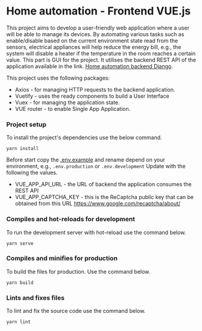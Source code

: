 # Home automation - Frontend VUE.js
This project aims to develop a user-friendly web application where a user will be able
to manage its devices. By automating various tasks such as enable/disable based on the current
environment state read from the sensors, electrical appliances will help reduce the energy bill, e.g.,
the system will disable a heater if the temperature in the room reaches a certain value. This part is GUI for the project.
It utilises the backend REST API of the application available in the link.
[Home automation backend Django](https://github.com/player64/home-automation-backend). 

This project uses the following packages:

* Axios - for managing HTTP requests to the backend application.
* Vuetify - uses the ready components to build a User Interface
* Vuex - for managing the application state.
* VUE router - to enable Single App Application.

### Project setup
To install the project's dependencies use the below command.
```
yarn install
```
Before start copy the [.env.example](.env.example]) and rename depend on your environment, e.g., 
```.env.production``` or ```.env.development```
Update with the following the values. 
* VUE_APP_API_URL - the URL of backend the application consumes the REST API
* VUE_APP_CAPTCHA_KEY - this is the ReCaptcha public key that can be obtained from this URL https://www.google.com/recaptcha/about/

### Compiles and hot-reloads for development
To run the development server with hot-reload use the command below.
```
yarn serve
```

### Compiles and minifies for production
To build the files for production. Use the command below.
```
yarn build
```

### Lints and fixes files
To lint and fix the source code use the command below. 
```
yarn lint
```
